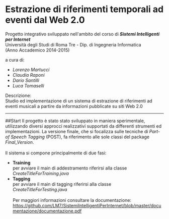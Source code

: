 # Estrazione di riferimenti temporali ad eventi dal Web 2.0

Progetto integrativo sviluppato nell'ambito del corso di <b><i>Sistemi Intelligenti per Internet</i></b> <br>
Università degli Studi di Roma Tre - Dip. di Ingegneria Informatica <br>
(Anno Accademico 2014-2015)

a cura di:<br>
- <i>Lorenzo Martucci</i>
- <i>Claudia Raponi</i>
- <i>Dario Santilli</i>
- <i>Luca Tomaselli</i>

Descrizione:<br>Studio ed implementazione di un sistema di estrazione di riferimenti ad eventi musicali a partire da informazioni pubblicate su siti Web 2.0

------------------------------------------------
##Start
Il progetto è stato stato sviluppato in maniera sperimentale, utilizzando diversi approcci realizzativi supportati da differenti strumenti ed implementazioni. La versione finale, che si focalizza sulle tecniche di <i>Part-of Speech Tagging</i> (POST), fa riferimento alle sole classi del package <i>Final_Version</i>.
<br><br>
Il sistema si compone principalmente di due fasi:
- <b>Training</b> <br>
per avviare il main di addestramento riferirsi alla classe <i>CreateTitleForTraining.java</i>
- <b>Tagging</b> <br>
per avviare il main di tagging riferirsi alla classe <i>CreateTitleForTesting.java</i>
<br><br>
Per maggiori informazioni consultare la documentazione: https://github.com/LM7/SistemiIntelligentiPerInternet/blob/master/documentazione/documentazione.pdf
